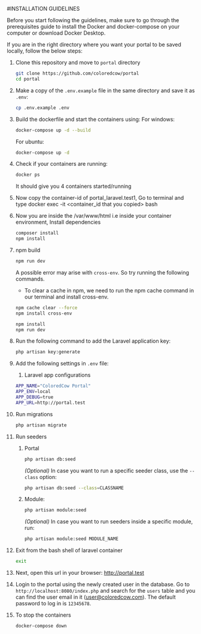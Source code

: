#INSTALLATION GUIDELINES

Before you start following the guidelines, make sure to go through the prerequisites guide to install the Docker and docker-compose on your computer or download Docker Desktop.

If you are in the right directory where you want your portal to be saved locally, follow the below steps:

1. Clone this repository and move to `portal` directory
   ```sh
   git clone https://github.com/coloredcow/portal
   cd portal
   ```

2. 
	Make a copy of the `.env.example` file in the same directory and save it as `.env`:
     ```sh
    cp .env.example .env	
	```
	
3. 
	Build the dockerfile and start the containers using:
	For windows:
	```sh
	docker-compose up -d --build
	```
	For ubuntu:
	```sh
    docker-compose up -d
   ```
   
4. Check if your containers are running:
  	 ```sh
  	 docker ps
  	 ```
  	 It should give you 4 containers started/running
  	 
5. Now copy the container-id of portal_laravel.test1,
     Go to terminal and type docker exec -it <container_id that you copied> bash
    
6. Now you are inside the /var/www/html i.e inside your container environment,
     Install dependencies
   ```sh
   composer install
   npm install
   ```

6. npm build
   ```sh
   npm run dev
   ```
    A possible error may arise with `cross-env`. So try running the following commands.
    - To clear a cache in npm, we need to run the npm cache command in our terminal and install cross-env.
   ```sh
   npm cache clear --force
   npm install cross-env

   npm install
   npm run dev
   ```

7. Run the following command to add the Laravel application key:
   ```sh
   php artisan key:generate
   ```

8. Add the following settings in `.env` file:
    1. Laravel app configurations
    ```sh
    APP_NAME="ColoredCow Portal"
    APP_ENV=local
    APP_DEBUG=true
    APP_URL=http://portal.test
    ```
    
9. Run migrations
    ```sh
    php artisan migrate
    ```

10. Run seeders
    1. Portal
        ```sh
        php artisan db:seed
        ```
        _(Optional)_ In case you want to run a specific seeder class, use the ```--class``` option:
        ```sh
        php artisan db:seed --class=CLASSNAME
        ```
    2. Module:
        ```sh
        php artisan module:seed
        ```
        _(Optional)_ In case you want to run seeders inside a specific module, run:
        ```sh
        php artisan module:seed MODULE_NAME
        ```

11. Exit from the bash shell of laravel container
    ```sh
    exit
    ```
12. Next, open this url in your browser: http://portal.test
13. Login to the portal using the newly created user in the database. Go to `http://localhost:8080/index.php` and search for the `users` table and you can find the user email in it (user@coloredcow.com). The default password to log in is `12345678`.

14. To stop the containers
	```sh
    docker-compose down
    ```


